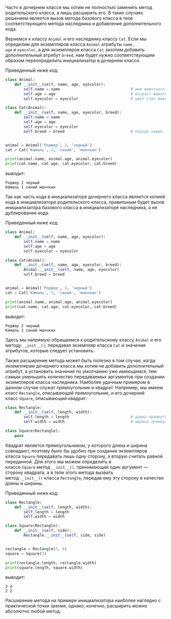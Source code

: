 

Часто в дочернем классе мы хотим не полностью заменить метод родительского класса, а лишь расширить его. В таких случаях решением является вызов метода базового класса в теле соответствующего метода наследника и добавление дополнительного кода.

Вернемся к классу `Animal` и его наследнику классу `Cat`. Если мы определим для экземпляров класса `Animal` атрибуты `name, age` и `eyecolor`, а для экземпляров класса `Cat` захотим добавить дополнительный атрибут `breed`, нам будет нужно соответствующим образом переопределить инициализатор в дочернем классе.

Приведенный ниже код:

```python
class Animal:
    def __init__(self, name, age, eyecolor):
        self.name = name                               # имя животного   
        self.age = age                                 # возраст животного
        self.eyecolor = eyecolor                       # цвет глаз животного

class Cat(Animal):
    def __init__(self, name, age, eyecolor, breed):
        self.name = name
        self.age = age
        self.eyecolor = eyecolor
        self.breed = breed                             # порода кошки


animal = Animal('Роджер', 2, 'черный')
cat = Cat('Кемаль', 1, 'синий', 'манчкин')

print(animal.name, animal.age, animal.eyecolor)
print(cat.name, cat.age, cat.eyecolor, cat.breed)
```

выводит:

```no-highlight
Роджер 2 черный
Кемаль 1 синий манчкин
```

Так как часть кода в инициализаторе дочернего класса является копией кода в инициализаторе родительского класса, правильным будет вызов инициализатора базового класса в инициализаторе наследника, а не дублирование кода.

Приведенный ниже код:

```python
class Animal:
    def __init__(self, name, age, eyecolor):
        self.name = name
        self.age = age
        self.eyecolor = eyecolor

class Cat(Animal):
    def __init__(self, name, age, eyecolor, breed):
        Animal.__init__(self, name, age, eyecolor)
        self.breed = breed


animal = Animal('Роджер', 2, 'черный')
cat = Cat('Кемаль', 1, 'синий', 'манчкин')

print(animal.name, animal.age, animal.eyecolor)
print(cat.name, cat.age, cat.eyecolor, cat.breed)
```

выводит:

```no-highlight
Роджер 2 черный
Кемаль 1 синий манчкин
```

Здесь мы напрямую обращаемся к родительскому классу `Animal` и его методу `__init__()`, передавая экземпляр класса `Cat` и значения атрибутов, которые следует установить.

Также расширение метода может быть полезно в том случае, когда экземплярам дочернего класса мы хотим не добавить дополнительный атрибут, а установить значения по умолчанию уже имеющимся, тем самым уменьшить количество передаваемых аргументов при создании экземпляров класса наследника. Наиболее удачным примером в данном случае служат прямоугольник и квадрат. Например, мы имеем класс `Rectangle`, описывающий прямоугольник, и его дочерний класс `Square`, описывающий квадрат:

```python
class Rectangle:
    def __init__(self, length, width):
        self.length = length                           # длина прямоугольника
        self.width = width                             # ширина прямоугольника

class Square(Rectangle):
    pass
```

Квадрат является прямоугольником, у которого длина и ширина совпадают, поэтому было бы удобно при создании экземпляров класса `Square` передавать лишь одну сторону, а вторую считать равной переданной. Для этого мы можем определить в классе `Square` метод `__init__()`, принимающий один аргумент — сторону квадрата, а в теле этого метода вызвать метод `__init__()` класса `Rectangle`, передав ему эту сторону в качестве длины и ширины.

Приведенный ниже код:

```python
class Rectangle:
    def __init__(self, length, width):
        self.length = length
        self.width = width

class Square(Rectangle):
    def __init__(self, side):
        Rectangle.__init__(self, side, side)


rectangle = Rectangle(3, 4)
square = Square(2)

print(rectangle.length, rectangle.width)
print(square.length, square.width)
```

выводит:

```no-highlight
3 4
2 2
```

Расширение метода на примере инициализатора наиболее наглядно с практической точки зрения, однако, конечно, расширить можно абсолютно любой метод.